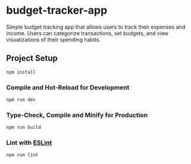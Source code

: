 # budget-tracker-app

Simple budget tracking app that allows users to track their expenses and income. Users can categorize transactions, set budgets, and view visualizations of their spending habits. 


## Project Setup

```sh
npm install
```

### Compile and Hot-Reload for Development

```sh
npm run dev
```

### Type-Check, Compile and Minify for Production

```sh
npm run build
```

### Lint with [ESLint](https://eslint.org/)

```sh
npm run lint
```
